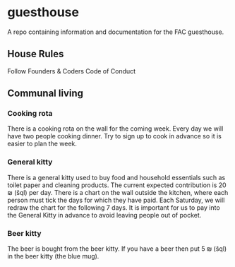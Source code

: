 # guesthouse

A repo containing information and documentation for the FAC guesthouse.

## House Rules

Follow Founders & Coders Code of Conduct

## Communal living

### Cooking rota
There is a cooking rota on the wall for the coming week. Every day we will have two people cooking dinner. Try to sign up to cook in advance so it is easier to plan the week.

### General kitty
There is a general kitty used to buy food and household essentials such as toilet paper and cleaning products. The current expected contribution is 20 ₪ (šql) per day. There is a chart on the wall outside the kitchen, where each person must tick the days for which they have paid. Each Saturday, we will redraw the chart for the following 7 days. It is important for us to pay into the General Kitty in advance to avoid leaving people out of pocket.

### Beer kitty
The beer is bought from the beer kitty. If you have a beer then put 5 ₪ (šql) in the beer kitty (the blue mug).
